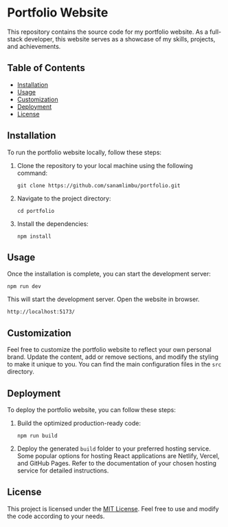 # Portfolio Website

This repository contains the source code for my portfolio website. As a full-stack developer, this website serves as a showcase of my skills, projects, and achievements.

## Table of Contents

- [Installation](#installation)
- [Usage](#usage)
- [Customization](#customization)
- [Deployment](#deployment)
- [License](#license)

## Installation

To run the portfolio website locally, follow these steps:

1. Clone the repository to your local machine using the following command:

   ```
   git clone https://github.com/sanamlimbu/portfolio.git
   ```

2. Navigate to the project directory:

   ```
   cd portfolio
   ```

3. Install the dependencies:

   ```
   npm install
   ```

## Usage

Once the installation is complete, you can start the development server:

```
npm run dev
```

This will start the development server. Open the website in browser.
```
http://localhost:5173/
```

## Customization

Feel free to customize the portfolio website to reflect your own personal brand. Update the content, add or remove sections, and modify the styling to make it unique to you. You can find the main configuration files in the `src` directory.

## Deployment

To deploy the portfolio website, you can follow these steps:

1. Build the optimized production-ready code:

   ```
   npm run build
   ```

2. Deploy the generated `build` folder to your preferred hosting service. Some popular options for hosting React applications are Netlify, Vercel, and GitHub Pages. Refer to the documentation of your chosen hosting service for detailed instructions.

## License

This project is licensed under the [MIT License](https://github.com/sanamlimbu/portfolio/blob/develop/LICENSE). Feel free to use and modify the code according to your needs.
